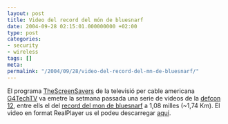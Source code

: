 ```yaml
---
layout: post
title: Video del record del món de bluesnarf
date: 2004-09-28 02:15:01.000000000 +02:00
type: post
categories:
- security
- wireless
tags: []
meta:
permalink: "/2004/09/28/video-del-record-del-mn-de-bluesnarf/"
---
```

El programa [TheScreenSavers](http://www.thescreensavers.com/) de la televisió per cable americana [G4TechTV](http://www.g4techtv.com/) va emetre la setmana passada una serie de videos de la [defcon 12](http://www.defcon.org/), entre ells el del [record del mon de bluesnarf](http://wireless.weblogsinc.com/entry/3733164530774830/) a 1,08 milles (~1,74 Km). El video en format RealPlayer us el podeu descarregar [aquí](http://www.socalwug.org/media/1mile-bluetooth-g4techtv-091604.rm).

